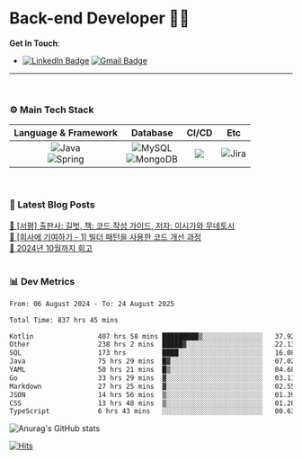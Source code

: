 # Back-end Developer 👋👋


**Get In Touch**: 
- [![LinkedIn Badge](http://img.shields.io/badge/-LinkedIn-0072b1?style=flat&logo=linkedin&link=https://www.linkedin.com/in/youhee-lee-5b358b20b/)](https://www.linkedin.com/in/youhee-lee-5b358b20b/) [![Gmail Badge](https://img.shields.io/badge/Gmail-d14836?style=flat&logo=Gmail&logoColor=white&link=mailto:bnm1128@gmail.com)](mailto:bnm1128@gmail.com)
---

<br>

### ⚙️ Main Tech Stack
|                                                                          Language & Framework                                                                           |                                                                                                            Database                                                                                                             |                                               CI/CD                                               |    Etc    |
|:-----------------------------------------------------------------------------------------------------------------------------------------------------------------------:|:-------------------------------------------------------------------------------------------------------------------------------------------------------------------------------------------------------------------------------:|:-------------------------------------------------------------------------------------------------:|:---------:|
| ![Java](http://img.shields.io/badge/-Java-007396?style=for-the-badge&logo=Java)<br/>![Spring](http://img.shields.io/badge/-Spring-47A248?style=for-the-badge&logo=Spring&logoColor=white) | ![MySQL](https://shields.io/badge/MySQL-lightgrey?logo=mysql&style=for-the-badge&logoColor=white&labelColor=blue) <br/>![MongoDB](http://img.shields.io/badge/-MongoDB-47A248?style=for-the-badge&logo=MongoDB&logoColor=white) | ![](https://img.shields.io/badge/Jenkins-D24939?style=for-the-badge&logo=Jenkins&logoColor=white) | ![Jira](https://img.shields.io/badge/Jira-0052CC?style=for-the-badge&logo=Jira&logoColor=white) |

<br>

### 📰 Latest Blog Posts
<!-- BLOG-POST-LIST:START --><a href="https://guui-dev-lee.tistory.com/31">🧻  [서평] 출판사: 길벗, 책: 코드 작성 가이드, 저자: 이시가와 무네토시</a><br><a href="https://guui-dev-lee.tistory.com/30">🧻  [회사에 기여하기 - 1] 빌더 패턴을 사용한 코드 개선 과정</a><br><a href="https://guui-dev-lee.tistory.com/29">🧻  2024년 10월까지 회고</a><br><!-- BLOG-POST-LIST:END -->

<br>

### 📊 Dev Metrics 
<!--START_SECTION:waka-->

```txt
From: 06 August 2024 - To: 24 August 2025

Total Time: 837 hrs 45 mins

Kotlin                407 hrs 58 mins █████████▒░░░░░░░░░░░░░░░   37.92 %
Other                 238 hrs 2 mins  █████▓░░░░░░░░░░░░░░░░░░░   22.13 %
SQL                   173 hrs         ████░░░░░░░░░░░░░░░░░░░░░   16.08 %
Java                  75 hrs 29 mins  █▓░░░░░░░░░░░░░░░░░░░░░░░   07.02 %
YAML                  50 hrs 21 mins  █▒░░░░░░░░░░░░░░░░░░░░░░░   04.68 %
Go                    33 hrs 29 mins  ▓░░░░░░░░░░░░░░░░░░░░░░░░   03.11 %
Markdown              27 hrs 25 mins  ▓░░░░░░░░░░░░░░░░░░░░░░░░   02.55 %
JSON                  14 hrs 56 mins  ▒░░░░░░░░░░░░░░░░░░░░░░░░   01.39 %
CSS                   13 hrs 48 mins  ▒░░░░░░░░░░░░░░░░░░░░░░░░   01.28 %
TypeScript            6 hrs 43 mins   ░░░░░░░░░░░░░░░░░░░░░░░░░   00.63 %
```

<!--END_SECTION:waka-->

![Anurag's GitHub stats](https://github-readme-stats.vercel.app/api?username=gutenLee&show_icons=true&theme=radical)

[![Hits](https://hits.seeyoufarm.com/api/count/incr/badge.svg?url=https://github.com/gutenLEE)](https://github.com/gutenLEE) 
